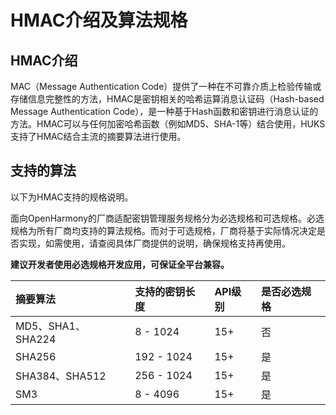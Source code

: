 # HMAC介绍及算法规格

## HMAC介绍

MAC（Message Authentication Code）提供了一种在不可靠介质上检验传输或存储信息完整性的方法，HMAC是密钥相关的哈希运算消息认证码（Hash-based Message Authentication Code），是一种基于Hash函数和密钥进行消息认证的方法。HMAC可以与任何加密哈希函数（例如MD5、SHA-1等）结合使用，HUKS支持了HMAC结合主流的摘要算法进行使用。

## 支持的算法

以下为HMAC支持的规格说明。

<!--Del-->
面向OpenHarmony的厂商适配密钥管理服务规格分为必选规格和可选规格。必选规格为所有厂商均支持的算法规格。而对于可选规格，厂商将基于实际情况决定是否实现，如需使用，请查阅具体厂商提供的说明，确保规格支持再使用。

**建议开发者使用必选规格开发应用，可保证全平台兼容。**
<!--DelEnd-->
| 摘要算法 | 支持的密钥长度 | API级别 | <!--DelCol4-->是否必选规格 |
| :-------- | :-------- | :-------- | :-------- |
| <!--DelRow-->MD5、SHA1、SHA224 | 8 - 1024 | 15+ | 否 |
| SHA256 | 192 - 1024 | 15+ | 是 |
| SHA384、SHA512 | 256 - 1024 | 15+ | 是 |
| SM3 | 8 - 4096 | 15+ | 是 |
